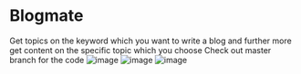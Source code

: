# Blogmate
Get topics on the keyword which you want to write a blog and further more get content on the specific topic which you choose
Check out master branch for the code
![image](https://user-images.githubusercontent.com/85927700/187615025-3df65630-5933-437c-9858-790385423ad9.png)
![image](https://user-images.githubusercontent.com/85927700/187615194-40e33c18-d26d-4a65-b680-27262a9879ea.png)
![image](https://user-images.githubusercontent.com/85927700/187615287-8833342f-d566-4dc4-9abc-a15b32d6b274.png)

